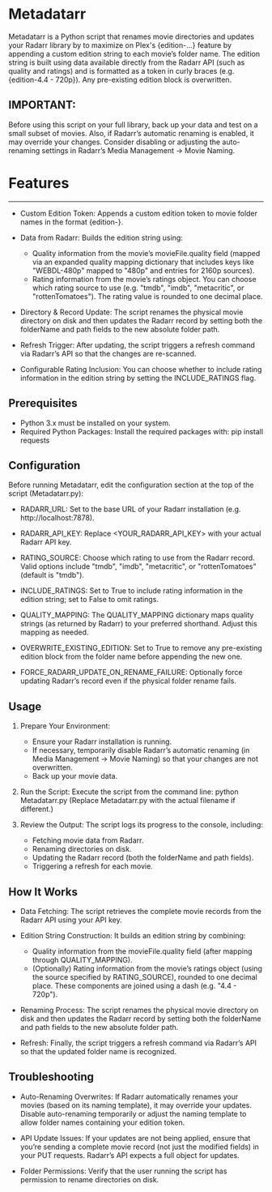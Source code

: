 Metadatarr
===========

Metadatarr is a Python script that renames movie directories and updates your Radarr library by to maximize on Plex's {edition-...} feature by appending a custom edition string to each movie’s folder name. The edition string is built using data available directly from the Radarr API (such as quality and ratings) and is formatted as a token in curly braces (e.g. {edition-4.4 - 720p}). Any pre-existing edition block is overwritten.

IMPORTANT:
-----------
Before using this script on your full library, back up your data and test on a small subset of movies. Also, if Radarr’s automatic renaming is enabled, it may override your changes. Consider disabling or adjusting the auto-renaming settings in Radarr’s Media Management → Movie Naming.

# Features
--------
- Custom Edition Token:
  Appends a custom edition token to movie folder names in the format {edition-<data>}.
  
- Data from Radarr:
  Builds the edition string using:
    - Quality information from the movie’s movieFile.quality field (mapped via an expanded quality mapping dictionary that includes keys like "WEBDL-480p" mapped to "480p" and entries for 2160p sources).
    - Rating information from the movie’s ratings object. You can choose which rating source to use (e.g. "tmdb", "imdb", "metacritic", or "rottenTomatoes"). The rating value is rounded to one decimal place.
  
- Directory & Record Update:
  The script renames the physical movie directory on disk and then updates the Radarr record by setting both the folderName and path fields to the new absolute folder path.
  
- Refresh Trigger:
  After updating, the script triggers a refresh command via Radarr’s API so that the changes are re-scanned.
  
- Configurable Rating Inclusion:
  You can choose whether to include rating information in the edition string by setting the INCLUDE_RATINGS flag.

Prerequisites
-------------
- Python 3.x must be installed on your system.
- Required Python Packages:
    Install the required packages with:
      pip install requests

Configuration
-------------
Before running Metadatarr, edit the configuration section at the top of the script (Metadatarr.py):

- RADARR_URL:
    Set to the base URL of your Radarr installation (e.g. http://localhost:7878).

- RADARR_API_KEY:
    Replace <YOUR_RADARR_API_KEY> with your actual Radarr API key.

- RATING_SOURCE:
    Choose which rating to use from the Radarr record. Valid options include "tmdb", "imdb", "metacritic", or "rottenTomatoes" (default is "tmdb").

- INCLUDE_RATINGS:
    Set to True to include rating information in the edition string; set to False to omit ratings.

- QUALITY_MAPPING:
    The QUALITY_MAPPING dictionary maps quality strings (as returned by Radarr) to your preferred shorthand. Adjust this mapping as needed.

- OVERWRITE_EXISTING_EDITION:
    Set to True to remove any pre-existing edition block from the folder name before appending the new one.

- FORCE_RADARR_UPDATE_ON_RENAME_FAILURE:
    Optionally force updating Radarr’s record even if the physical folder rename fails.

Usage
-----
1. Prepare Your Environment:
   - Ensure your Radarr installation is running.
   - If necessary, temporarily disable Radarr’s automatic renaming (in Media Management → Movie Naming) so that your changes are not overwritten.
   - Back up your movie data.

2. Run the Script:
   Execute the script from the command line:
       python Metadatarr.py
   (Replace Metadatarr.py with the actual filename if different.)

3. Review the Output:
   The script logs its progress to the console, including:
     - Fetching movie data from Radarr.
     - Renaming directories on disk.
     - Updating the Radarr record (both the folderName and path fields).
     - Triggering a refresh for each movie.

How It Works
------------
- Data Fetching:
  The script retrieves the complete movie records from the Radarr API using your API key.

- Edition String Construction:
  It builds an edition string by combining:
    - Quality information from the movieFile.quality field (after mapping through QUALITY_MAPPING).
    - (Optionally) Rating information from the movie’s ratings object (using the source specified by RATING_SOURCE), rounded to one decimal place.
  These components are joined using a dash (e.g. "4.4 - 720p").

- Renaming Process:
  The script renames the physical movie directory on disk and then updates the Radarr record by setting both the folderName and path fields to the new absolute folder path.

- Refresh:
  Finally, the script triggers a refresh command via Radarr’s API so that the updated folder name is recognized.

Troubleshooting
---------------
- Auto-Renaming Overwrites:
  If Radarr automatically renames your movies (based on its naming template), it may override your updates. Disable auto-renaming temporarily or adjust the naming template to allow folder names containing your edition token.

- API Update Issues:
  If your updates are not being applied, ensure that you’re sending a complete movie record (not just the modified fields) in your PUT requests. Radarr’s API expects a full object for updates.

- Folder Permissions:
  Verify that the user running the script has permission to rename directories on disk.
